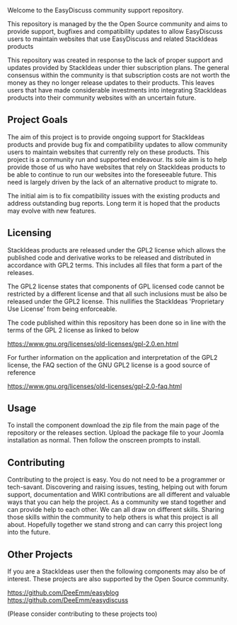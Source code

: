 
Welcome to the EasyDiscuss community support repository.

This repository is managed by the the Open Source community and aims to provide support, bugfixes and compatibility updates to allow EasyDiscuss users to maintain websites that use EasyDiscuss and related StackIdeas products

This repository was created in response to the lack of proper support and updates provided by StackIdeas under thier subscription plans. The general consensus within the community is that subscription costs are not worth the money as they no longer release updates to their products. This leaves users that have made considerable investments into integrating StackIdeas products into their community websites with an uncertain future.

## Project Goals

The aim of this project is to provide ongoing support for StackIdeas products and provide bug fix and compatibility updates to allow community users to maintain websites that currently rely on these products. This project is a community run and supported endeavour. Its sole aim is to help provide those of us who have websites that rely on StackIdeas products to be able to continue to run our websites into the foreseeable future. This need is largely driven by the lack of an alternative product to migrate to.  

The initial aim is to fix compatibility issues with the existing products and address outstanding bug reports. Long term it is hoped that the products may evolve with new features.

## Licensing

StackIdeas products are released under the GPL2 license which allows the published code and derivative works to be released and distributed in accordance with GPL2 terms. This includes all files that form a part of the releases. 

The GPL2 license states that components of GPL licensed code cannot be restricted by a different license and that all such inclusions must be also be released under the GPL2 license. This nullifies the StackIdeas 'Proprietary Use License' from being enforceable. 

The code published within this repository has been done so in line with the terms of the GPL 2 license as linked to below

https://www.gnu.org/licenses/old-licenses/gpl-2.0.en.html

For further information on the application and interpretation of the GPL2 license, the FAQ section of the GNU GPL2 license is a good source of reference

https://www.gnu.org/licenses/old-licenses/gpl-2.0-faq.html

## Usage

To install the component download the zip file from the main page of the repository or the releases section. Upload the package file to your Joomla installation as normal. Then follow the onscreen prompts to install.

## Contributing

Contributing to the project is easy. You do not need to be a programmer or tech-savant. Discovering and raising issues, testing, helping out with forum support, documentation and WIKI contributions are all different and valuable ways that you can help the project. As a community we stand together and can provide help to each other. We can all draw on different skills. Sharing those skills within the community to help others is what this project is all about. Hopefully together we stand strong and can carry this project long into the future.

## Other Projects

If you are a StackIdeas user then the following components may also be of interest. These projects are also supported by the Open Source community.

https://github.com/DeeEmm/easyblog
https://github.com/DeeEmm/easydiscuss

(Please consider contributing to these projects too)
